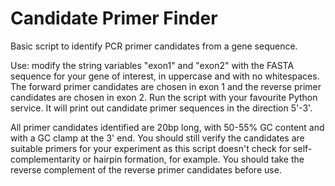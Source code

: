 # Candidate Primer Finder
Basic script to identify PCR primer candidates from a gene sequence.

Use: modify the string variables "exon1" and "exon2" with the FASTA sequence for your gene of interest, in uppercase and with no whitespaces. The forward primer candidates are chosen in exon 1 and the reverse primer candidates are chosen in exon 2. Run the script with your favourite Python service. It will print out candidate primer sequences in the direction 5'-3'. 

All primer candidates identified are 20bp long, with 50-55% GC content and with a GC clamp at the 3' end.
You should still verify the candidates are suitable primers for your experiment as this script doesn't check for self-complementarity or hairpin formation, for example. You should take the reverse complement of the reverse primer candidates before use.
